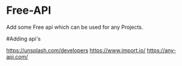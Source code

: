# Free-API
Add some Free api which can be used for any Projects.



#Adding api's 

https://unsplash.com/developers 
https://www.import.io/
https://any-api.com/
